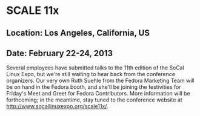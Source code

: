 # SCALE 11x
## Location: Los Angeles, California, US
## Date: February 22-24, 2013

Several employees have submitted talks to the 11th edition of the SoCal Linux Expo, but we're still waiting to hear back from the conference organizers. Our very own Ruth Suehle from the Fedora Marketing Team will be on hand in the Fedora booth, and she'll be joining the festivities for Friday's Meet and Greet for Fedora Contributors. More information will be forthcoming; in the meantime, stay tuned to the conference website at <http://www.socallinuxexpo.org/scale11x/>.
